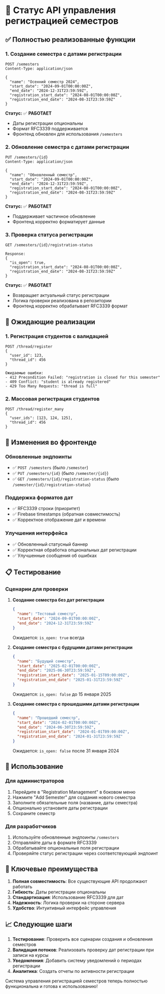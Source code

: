 # 🚀 Статус API управления регистрацией семестров

## ✅ Полностью реализованные функции

### 1. Создание семестра с датами регистрации
```http
POST /semesters
Content-Type: application/json

{
  "name": "Осенний семестр 2024",
  "start_date": "2024-09-01T00:00:00Z",
  "end_date": "2024-12-31T23:59:59Z",
  "registration_start_date": "2024-08-01T00:00:00Z",
  "registration_end_date": "2024-08-31T23:59:59Z"
}
```

**Статус:** ✅ **РАБОТАЕТ**
- Даты регистрации опциональны
- Формат RFC3339 поддерживается
- Фронтенд обновлен для использования `/semesters`

### 2. Обновление семестра с датами регистрации
```http
PUT /semesters/{id}
Content-Type: application/json

{
  "name": "Обновленный семестр",
  "start_date": "2024-09-01T00:00:00Z",
  "end_date": "2024-12-31T23:59:59Z",
  "registration_start_date": "2024-08-01T00:00:00Z",
  "registration_end_date": "2024-08-31T23:59:59Z"
}
```

**Статус:** ✅ **РАБОТАЕТ**
- Поддерживает частичное обновление
- Фронтенд корректно форматирует данные

### 3. Проверка статуса регистрации
```http
GET /semesters/{id}/registration-status

Response:
{
  "is_open": true,
  "registration_start_date": "2024-08-01T00:00:00Z",
  "registration_end_date": "2024-08-31T23:59:59Z"
}
```

**Статус:** ✅ **РАБОТАЕТ**
- Возвращает актуальный статус регистрации
- Логика проверки реализована в репозитории
- Фронтенд корректно обрабатывает RFC3339 формат

## 🔄 Ожидающие реализации

### 1. Регистрация студентов с валидацией
```http
POST /thread/register
{
  "user_id": 123,
  "thread_id": 456
}

Ожидаемые ошибки:
- 412 Precondition Failed: "registration is closed for this semester"
- 409 Conflict: "student is already registered"
- 429 Too Many Requests: "thread is full"
```

### 2. Массовая регистрация студентов
```http
POST /thread/register_many
{
  "user_ids": [123, 124, 125],
  "thread_id": 456
}
```

## 🎯 Изменения во фронтенде

### Обновленные эндпоинты
- ✅ `POST /semesters` (было `/semester`)
- ✅ `PUT /semesters/{id}` (было `/semester/{id}`)
- ✅ `GET /semesters/{id}/registration-status` (было `/semester/{id}/registration-status`)

### Поддержка форматов дат
- ✅ RFC3339 строки (приоритет)
- ✅ Firebase timestamps (обратная совместимость)
- ✅ Корректное отображение дат и времени

### Улучшения интерфейса
- ✅ Обновленный статусный баннер
- ✅ Корректная обработка опциональных дат регистрации
- ✅ Улучшенные сообщения об ошибках

## 📋 Тестирование

### Сценарии для проверки

1. **Создание семестра без дат регистрации**
   ```json
   {
     "name": "Тестовый семестр",
     "start_date": "2024-09-01T00:00:00Z",
     "end_date": "2024-12-31T23:59:59Z"
   }
   ```
   Ожидается: `is_open: true` всегда

2. **Создание семестра с будущими датами регистрации**
   ```json
   {
     "name": "Будущий семестр",
     "start_date": "2025-02-01T00:00:00Z",
     "end_date": "2025-06-30T23:59:59Z",
     "registration_start_date": "2025-01-15T09:00:00Z",
     "registration_end_date": "2025-01-31T23:59:59Z"
   }
   ```
   Ожидается: `is_open: false` до 15 января 2025

3. **Создание семестра с прошедшими датами регистрации**
   ```json
   {
     "name": "Прошедший семестр",
     "start_date": "2024-02-01T00:00:00Z",
     "end_date": "2024-06-30T23:59:59Z",
     "registration_start_date": "2024-01-01T09:00:00Z",
     "registration_end_date": "2024-01-31T23:59:59Z"
   }
   ```
   Ожидается: `is_open: false` после 31 января 2024

## 🔧 Использование

### Для администраторов
1. Перейдите в "Registration Management" в боковом меню
2. Нажмите "Add Semester" для создания нового семестра
3. Заполните обязательные поля (название, даты семестра)
4. Опционально установите даты регистрации
5. Сохраните семестр

### Для разработчиков
1. Используйте обновленные эндпоинты `/semesters`
2. Отправляйте даты в формате RFC3339
3. Обрабатывайте опциональные поля регистрации
4. Проверяйте статус регистрации через соответствующий эндпоинт

## 🎉 Ключевые преимущества

1. **Полная совместимость**: Все существующие API продолжают работать
2. **Гибкость**: Даты регистрации опциональны
3. **Стандартизация**: Использование RFC3339 для дат
4. **Надежность**: Логика проверки на стороне сервера
5. **Удобство**: Интуитивный интерфейс управления

## 📈 Следующие шаги

1. **Тестирование**: Проверить все сценарии создания и обновления семестров
2. **Валидация потоков**: Реализовать проверку дат регистрации при записи на курсы
3. **Уведомления**: Добавить систему уведомлений о периодах регистрации
4. **Аналитика**: Создать отчеты по активности регистрации

Система управления регистрацией семестров теперь полностью функциональна и готова к использованию!

